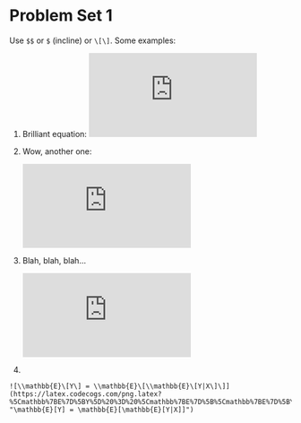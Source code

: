 Problem Set 1
================

Use `$$` or `$` (incline) or `\[\]`. Some examples:

1.  Brilliant equation: ![e^{i\\pi} + 1 = 0](https://latex.codecogs.com/png.latex?e%5E%7Bi%5Cpi%7D%20%2B%201%20%3D%200 "e^{i\pi} + 1 = 0")

2.  Wow, another one:

    ![\\int\_a^b f^{\\prime}(x)dx = f(b) - f(a)](https://latex.codecogs.com/png.latex?%5Cint_a%5Eb%20f%5E%7B%5Cprime%7D%28x%29dx%20%3D%20f%28b%29%20-%20f%28a%29 "\int_a^b f^{\prime}(x)dx = f(b) - f(a)")

3.  Blah, blah, blah...

    ![\\begin{vmatrix}a & b\\\\
    c & d
    \\end{vmatrix}=ad-bc](https://latex.codecogs.com/png.latex?%5Cbegin%7Bvmatrix%7Da%20%26%20b%5C%5C%0Ac%20%26%20d%0A%5Cend%7Bvmatrix%7D%3Dad-bc "\begin{vmatrix}a & b\\
    c & d
    \end{vmatrix}=ad-bc")

4.  

    ![\\mathbb{E}\[Y\] = \\mathbb{E}\[\\mathbb{E}\[Y|X\]\]](https://latex.codecogs.com/png.latex?%5Cmathbb%7BE%7D%5BY%5D%20%3D%20%5Cmathbb%7BE%7D%5B%5Cmathbb%7BE%7D%5BY%7CX%5D%5D "\mathbb{E}[Y] = \mathbb{E}[\mathbb{E}[Y|X]]")
